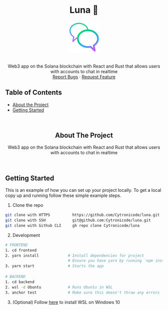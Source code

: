 <br />
<div>
  <div align="center">
    <h1 style="font-weight: bold">Luna 💬</h1>
    <a href="https://github.com/Cytronicode/luna">
        <img src="./public/assets/android-chrome-192x192.png" alt="Logo" style="width: 20%">
    </a>
    <br />
    <br />
    <p align="center">
        Web3 app on the Solana blockchain with React and Rust that allows users with accounts to chat in realtime
        <br />
        <a href="https://github.com/Cytronicode/luna/issues">Report Bugs</a>
        ·
        <a href="https://github.com/Cytronicode/luna/issues">Request Feature</a>
    </p>
  </div>
</div>

<!-- TABLE OF CONTENTS -->

## Table of Contents

- [About the Project](#about-the-project)
- [Getting Started](#getting-started)

<br />

<!-- ABOUT THE PROJECT -->
<h2 align="center"> About The Project </h2>

<p align="center">Web3 app on the Solana blockchain with React and Rust that allows users with accounts to chat in realtime</p>

<br />

<!-- GETTING STARTED -->

## Getting Started

This is an example of how you can set up your project locally. To get a local copy up and running follow these simple example steps.

1. Clone the repo

```sh
git clone with HTTPS          https://github.com/Cytronicode/luna.git
git clone with SSH            git@github.com:Cytronicode/luna.git
git clone with Github CLI     gh repo clone Cytronicode/luna
```

2. Development

```sh
# FRONTEND
1. cd frontend
2. yarn install             # Install dependencies for project
                            # Ensure you have yarn by running `npm install -g yarn`
3. yarn start               # Starts the app

# BACKEND
1. cd backend
2. wsl -d Ubuntu            # Runs Ubuntu in WSL
3. anchor test              # Make sure this doesn't throw any errors
```

3. (Optional) Follow [here](https://www.windowscentral.com/install-windows-subsystem-linux-windows-10) to install WSL on Windows 10
